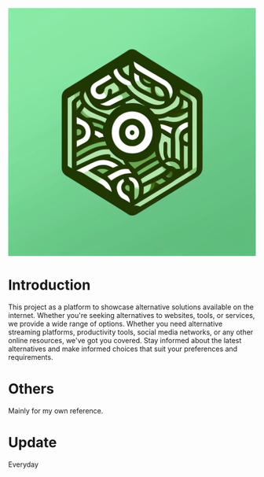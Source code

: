 <div style="text-align: center">
<img src="/public/fav.jpeg"/>
</div>

# Introduction

This project as a platform to showcase alternative solutions available on the internet. Whether you're seeking alternatives to websites, tools, or services, we provide a wide range of options. Whether you need alternative streaming platforms, productivity tools, social media networks, or any other online resources, we've got you covered. Stay informed about the latest alternatives and make informed choices that suit your preferences and requirements.

# Others

Mainly for my own reference.

# Update

Everyday